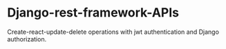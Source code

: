 # Django-rest-framework-APIs
Create-react-update-delete operations with jwt authentication and Django authorization.
